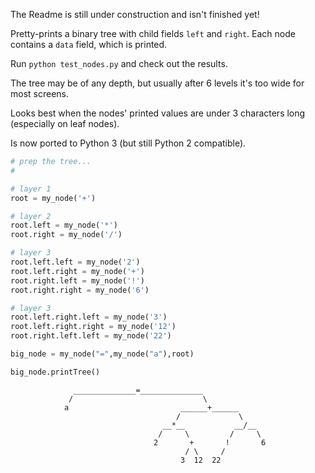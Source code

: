 The Readme is still under construction and isn't finished yet!

Pretty-prints a binary tree with child fields `left` and `right`. Each node contains a `data` field, which is printed.

Run `python test_nodes.py` and check out the results.

The tree may be of any depth, but usually after 6 levels it's too wide for most screens.

Looks best when the nodes' printed values are under 3 characters long (especially on leaf nodes).

Is now ported to Python 3 (but still Python 2 compatible).

```python
# prep the tree...
#

# layer 1
root = my_node('+')

# layer 2
root.left = my_node('*')
root.right = my_node('/')

# layer 3
root.left.left = my_node('2')
root.left.right = my_node('+')
root.right.left = my_node('!')
root.right.right = my_node('6')

# layer 3
root.left.right.left = my_node('3')
root.left.right.right = my_node('12')
root.right.left.left = my_node('22')

big_node = my_node("=",my_node("a"),root)

big_node.printTree()


```
                  ______________=______________
                 /                             \
                a                         ______+______
                                         /             \
                                      __*__           __/__
                                     /     \         /     \
                                    2       +       !       6
                                           / \     /
                                          3  12  22
